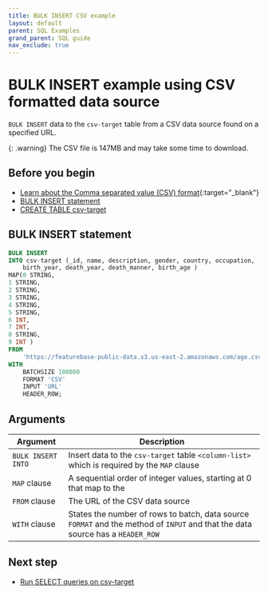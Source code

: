 ```yaml
---
title: BULK INSERT CSV example
layout: default
parent: SQL Examples
grand_parent: SQL guide
nav_exclude: true
---
```


# BULK INSERT example using CSV formatted data source

`BULK INSERT` data to the `csv-target` table from a CSV data source found on a specified URL.

{: .warning}
The CSV file is 147MB and may take some time to download.

## Before you begin

* [Learn about the Comma separated value (CSV) format](https://www.rfc-editor.org/rfc/rfc4180){:target="_blank"}
* [BULK INSERT statement](/docs/sql-guide/statements/statement-insert-bulk)
* [CREATE TABLE csv-target](/docs/sql-guide/examples/sql-eg-table/sql-eg-create-table-csv-target)

## BULK INSERT statement

```sql
BULK INSERT
INTO csv-target (_id, name, description, gender, country, occupation,
    birth_year, death_year, death_manner, birth_age )
MAP(0 STRING,
1 STRING,
2 STRING,
3 STRING,
4 STRING,
5 STRING,
6 INT,
7 INT,
8 STRING,
9 INT )
FROM
    'https://featurebase-public-data.s3.us-east-2.amazonaws.com/age.csv'
WITH
    BATCHSIZE 100000
    FORMAT 'CSV'
    INPUT 'URL'
    HEADER_ROW;
```

## Arguments

| Argument | Description |
|---|---|
| `BULK INSERT INTO` | Insert data to the `csv-target` table `<column-list>` which is required by the `MAP` clause |
| `MAP` clause | A sequential order of integer values, starting at 0 that map to the <column-list> |
| `FROM` clause | The URL of the CSV data source |
| `WITH` clause | States the number of rows to batch, data source `FORMAT` and the method of `INPUT` and that the data source has a `HEADER_ROW` |

## Next step

* [Run SELECT queries on csv-target](/docs/sql-guide/examples/sql-eg-select/sql-eg-select-from-csv-target)
